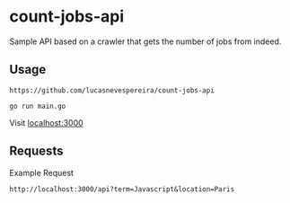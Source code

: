 # count-jobs-api

Sample API based on a crawler that gets the number of jobs from indeed.

## Usage

```
https://github.com/lucasnevespereira/count-jobs-api
```

```
go run main.go
```

Visit [localhost:3000](http://localhost:3000)

## Requests

Example Request

```
http://localhost:3000/api?term=Javascript&location=Paris
```
